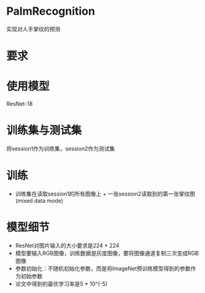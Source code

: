 # PalmRecognition
实现对人手掌纹的预测
# 要求

# 使用模型
ResNet-18

# 训练集与测试集
将session1作为训练集，session2作为测试集

# 训练
- 训练集在读取session1的所有图像上 + 一张session2读取到的第一张掌纹图 (mixed data mode)

# 模型细节
- ResNet对图片输入的大小要求是224 * 224
- 模型要输入RGB图像，训练数据是灰度图像，要将图像通道复制三次变成RGB图像
- 参数初始化：不随机初始化参数，而是将ImageNet预训练模型得到的参数作为初始参数
- 论文中得到的最优学习率是5 * 10^(-5)

